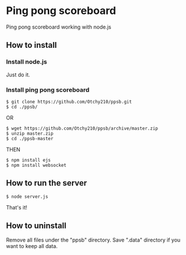 # Ping pong scoreboard
Ping pong scoreboard working with node.js

## How to install

### Install node.js

Just do it.

### Install ping pong scoreboard

	$ git clone https://github.com/Otchy210/ppsb.git
	$ cd ./ppsb/

OR

	$ wget https://github.com/Otchy210/ppsb/archive/master.zip
	$ unzip master.zip
	$ cd ./ppsb-master

THEN

	$ npm install ejs
	$ npm install websocket

## How to run the server

	$ node server.js

That's it!

## How to uninstall

Remove all files under the "ppsb" directory.
Save ".data" directory if you want to keep all data.
